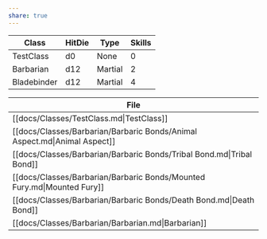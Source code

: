```yaml
---
share: true
---
```

| Class       | HitDie | Type    | Skills |
| ----------- | ------ | ------- | ------ |
| TestClass   | d0     | None    | 0      |
| Barbarian   | d12    | Martial | 2      |
| Bladebinder | d12    | Martial | 4      |






| File                                                                      |
| ------------------------------------------------------------------------- |
| [[docs/Classes/TestClass.md\|TestClass]]                                  |
| [[docs/Classes/Barbarian/Barbaric Bonds/Animal Aspect.md\|Animal Aspect]] |
| [[docs/Classes/Barbarian/Barbaric Bonds/Tribal Bond.md\|Tribal Bond]]     |
| [[docs/Classes/Barbarian/Barbaric Bonds/Mounted Fury.md\|Mounted Fury]]   |
| [[docs/Classes/Barbarian/Barbaric Bonds/Death Bond.md\|Death Bond]]       |
| [[docs/Classes/Barbarian/Barbarian.md\|Barbarian]]                        |

